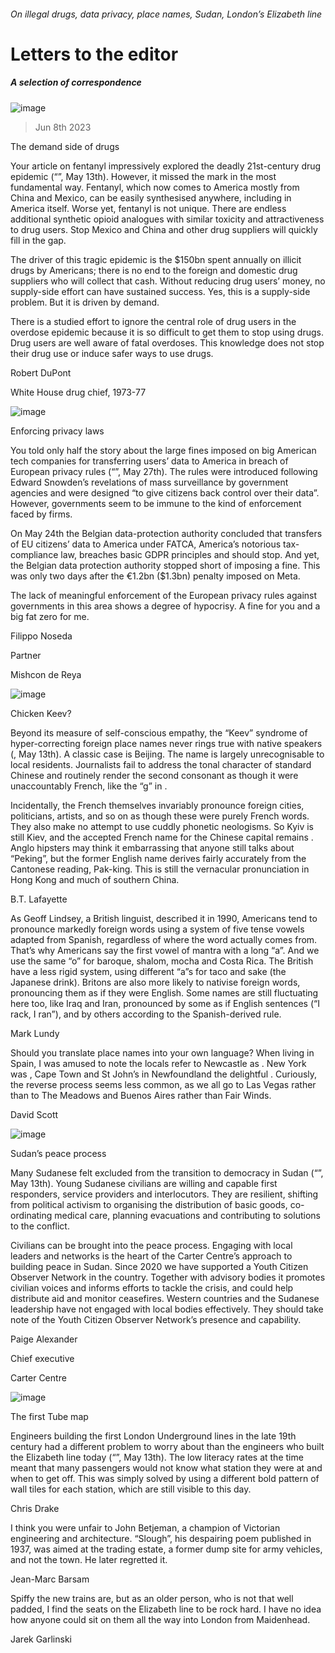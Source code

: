 ###### On illegal drugs, data privacy, place names, Sudan, London’s Elizabeth line
# Letters to the editor 
##### A selection of correspondence 
![image](images/20230318_PDP510.jpg) 
> Jun 8th 2023 

The demand side of drugs
Your article on fentanyl impressively explored the deadly 21st-century drug epidemic (“”, May 13th). However, it missed the mark in the most fundamental way. Fentanyl, which now comes to America mostly from China and Mexico, can be easily synthesised anywhere, including in America itself. Worse yet, fentanyl is not unique. There are endless additional synthetic opioid analogues with similar toxicity and attractiveness to drug users. Stop Mexico and China and other drug suppliers will quickly fill in the gap.
The driver of this tragic epidemic is the $150bn spent annually on illicit drugs by Americans; there is no end to the foreign and domestic drug suppliers who will collect that cash. Without reducing drug users’ money, no supply-side effort can have sustained success. Yes, this is a supply-side problem. But it is driven by demand. 
There is a studied effort to ignore the central role of drug users in the overdose epidemic because it is so difficult to get them to stop using drugs. Drug users are well aware of fatal overdoses. This knowledge does not stop their drug use or induce safer ways to use drugs.
Robert DuPont
White House drug chief, 1973-77

![image](images/20230527_WBP502.jpg) 

Enforcing privacy laws
You told only half the story about the large fines imposed on big American tech companies for transferring users’ data to America in breach of European privacy rules (“”, May 27th). The rules were introduced following Edward Snowden’s revelations of mass surveillance by government agencies and were designed “to give citizens back control over their data”. However, governments seem to be immune to the kind of enforcement faced by firms. 
On May 24th the Belgian data-protection authority concluded that transfers of EU citizens’ data to America under FATCA, America’s notorious tax-compliance law, breaches basic GDPR principles and should stop. And yet, the Belgian data protection authority stopped short of imposing a fine. This was only two days after the €1.2bn ($1.3bn) penalty imposed on Meta.
The lack of meaningful enforcement of the European privacy rules against governments in this area shows a degree of hypocrisy. A fine for you and a big fat zero for me. 
Filippo Noseda
Partner
Mishcon de Reya

![image](images/20230513_CUD001.jpg) 

Chicken Keev?
Beyond its measure of self-conscious empathy, the “Keev” syndrome of hyper-correcting foreign place names never rings true with native speakers (, May 13th). A classic case is Beijing. The name is largely unrecognisable to local residents. Journalists fail to address the tonal character of standard Chinese and routinely render the second consonant as though it were unaccountably French, like the “g” in . 
Incidentally, the French themselves invariably pronounce foreign cities, politicians, artists, and so on as though these were purely French words. They also make no attempt to use cuddly phonetic neologisms. So Kyiv is still Kiev, and the accepted French name for the Chinese capital remains . Anglo hipsters may think it embarrassing that anyone still talks about “Peking”, but the former English name derives fairly accurately from the Cantonese reading, Pak-king. This is still the vernacular pronunciation in Hong Kong and much of southern China.
B.T. Lafayette

As Geoff Lindsey, a British linguist, described it in 1990, Americans tend to pronounce markedly foreign words using a system of five tense vowels adapted from Spanish, regardless of where the word actually comes from. That’s why Americans say the first vowel of mantra with a long “a”. And we use the same “o” for baroque, shalom, mocha and Costa Rica. The British have a less rigid system, using different “a”s for taco and sake (the Japanese drink). Britons are also more likely to nativise foreign words, pronouncing them as if they were English. Some names are still fluctuating here too, like Iraq and Iran, pronounced by some as if English sentences (“I rack, I ran”), and by others according to the Spanish-derived rule. 
Mark Lundy

Should you translate place names into your own language? When living in Spain, I was amused to note the locals refer to Newcastle as . New York was , Cape Town  and St John’s in Newfoundland the delightful . Curiously, the reverse process seems less common, as we all go to Las Vegas rather than to The Meadows and Buenos Aires rather than Fair Winds.
David Scott

![image](images/20230513_MAP001.jpg) 

Sudan’s peace process
Many Sudanese felt excluded from the transition to democracy in Sudan (“”, May 13th). Young Sudanese civilians are willing and capable first responders, service providers and interlocutors. They are resilient, shifting from political activism to organising the distribution of basic goods, co-ordinating medical care, planning evacuations and contributing to solutions to the conflict.
Civilians can be brought into the peace process. Engaging with local leaders and networks is the heart of the Carter Centre’s approach to building peace in Sudan. Since 2020 we have supported a Youth Citizen Observer Network in the country. Together with advisory bodies it promotes civilian voices and informs efforts to tackle the crisis, and could help distribute aid and monitor ceasefires. Western countries and the Sudanese leadership have not engaged with local bodies effectively. They should take note of the Youth Citizen Observer Network’s presence and capability.
Paige Alexander
Chief executive
Carter Centre

![image](images/20230513_BRP002.jpg) 

The first Tube map
Engineers building the first London Underground lines in the late 19th century had a different problem to worry about than the engineers who built the Elizabeth line today (“”, May 13th). The low literacy rates at the time meant that many passengers would not know what station they were at and when to get off. This was simply solved by using a different bold pattern of wall tiles for each station, which are still visible to this day. 
Chris Drake

I think you were unfair to John Betjeman, a champion of Victorian engineering and architecture. “Slough”, his despairing poem published in 1937, was aimed at the trading estate, a former dump site for army vehicles, and not the town. He later regretted it.
Jean-Marc Barsam

Spiffy the new trains are, but as an older person, who is not that well padded, I find the seats on the Elizabeth line to be rock hard. I have no idea how anyone could sit on them all the way into London from Maidenhead. 
Jarek Garlinski

